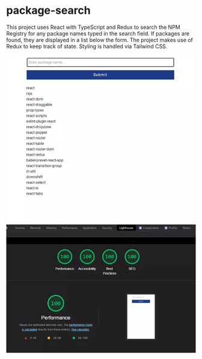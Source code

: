 # package-search

This project uses React with TypeScript and Redux to search the NPM Registry
for any package names typed in the search field. If packages are found, they are
displayed in a list below the form. The project makes use of Redux to keep 
track of state. Styling is handled via Tailwind CSS.

![Project image](./package-search.webp)